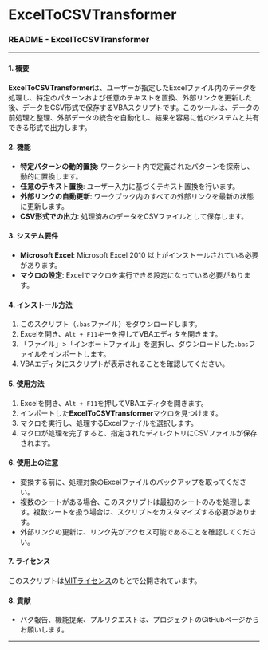 # ExcelToCSVTransformer
 

### README - ExcelToCSVTransformer

---

#### 1. 概要
**ExcelToCSVTransformer**は、ユーザーが指定したExcelファイル内のデータを処理し、特定のパターンおよび任意のテキストを置換、外部リンクを更新した後、データをCSV形式で保存するVBAスクリプトです。このツールは、データの前処理と整理、外部データの統合を自動化し、結果を容易に他のシステムと共有できる形式で出力します。

#### 2. 機能
- **特定パターンの動的置換**: ワークシート内で定義されたパターンを探索し、動的に置換します。
- **任意のテキスト置換**: ユーザー入力に基づくテキスト置換を行います。
- **外部リンクの自動更新**: ワークブック内のすべての外部リンクを最新の状態に更新します。
- **CSV形式での出力**: 処理済みのデータをCSVファイルとして保存します。

#### 3. システム要件
- **Microsoft Excel**: Microsoft Excel 2010 以上がインストールされている必要があります。
- **マクロの設定**: Excelでマクロを実行できる設定になっている必要があります。

#### 4. インストール方法
1. このスクリプト（`.bas`ファイル）をダウンロードします。
2. Excelを開き、`Alt + F11`キーを押してVBAエディタを開きます。
3. 「ファイル」>「インポートファイル」を選択し、ダウンロードした`.bas`ファイルをインポートします。
4. VBAエディタにスクリプトが表示されることを確認してください。

#### 5. 使用方法
1. Excelを開き、`Alt + F11`を押してVBAエディタを開きます。
2. インポートした**ExcelToCSVTransformer**マクロを見つけます。
3. マクロを実行し、処理するExcelファイルを選択します。
4. マクロが処理を完了すると、指定されたディレクトリにCSVファイルが保存されます。

#### 6. 使用上の注意
- 変換する前に、処理対象のExcelファイルのバックアップを取ってください。
- 複数のシートがある場合、このスクリプトは最初のシートのみを処理します。複数シートを扱う場合は、スクリプトをカスタマイズする必要があります。
- 外部リンクの更新は、リンク先がアクセス可能であることを確認してください。

#### 7. ライセンス
このスクリプトは[MITライセンス](https://opensource.org/licenses/MIT)のもとで公開されています。

#### 8. 貢献
- バグ報告、機能提案、プルリクエストは、プロジェクトのGitHubページからお願いします。

---
